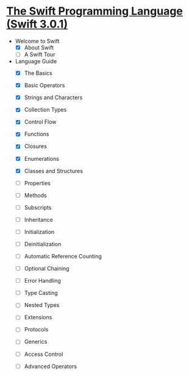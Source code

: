 # [The Swift Programming Language (Swift 3.0.1)](https://developer.apple.com/library/content/documentation/Swift/Conceptual/Swift_Programming_Language/)
- Welcome to Swift
    - [x] About Swift
    - [ ] A Swift Tour
- Language Guide
    - [x] The Basics
    - [x] Basic Operators
    - [x] Strings and Characters
    - [x] Collection Types
    - [x] Control Flow
    - [x] Functions
    - [x] Closures
    - [x] Enumerations
    - [x] Classes and Structures
    - [ ] Properties
    - [ ] Methods
    - [ ] Subscripts
    - [ ] Inheritance
    - [ ] Initialization
    - [ ] Deinitialization
    - [ ] Automatic Reference Counting
    - [ ] Optional Chaining
    - [ ] Error Handling
    - [ ] Type Casting
    - [ ] Nested Types
    - [ ] Extensions
    - [ ] Protocols
    - [ ] Generics
    - [ ] Access Control
    - [ ] Advanced Operators

